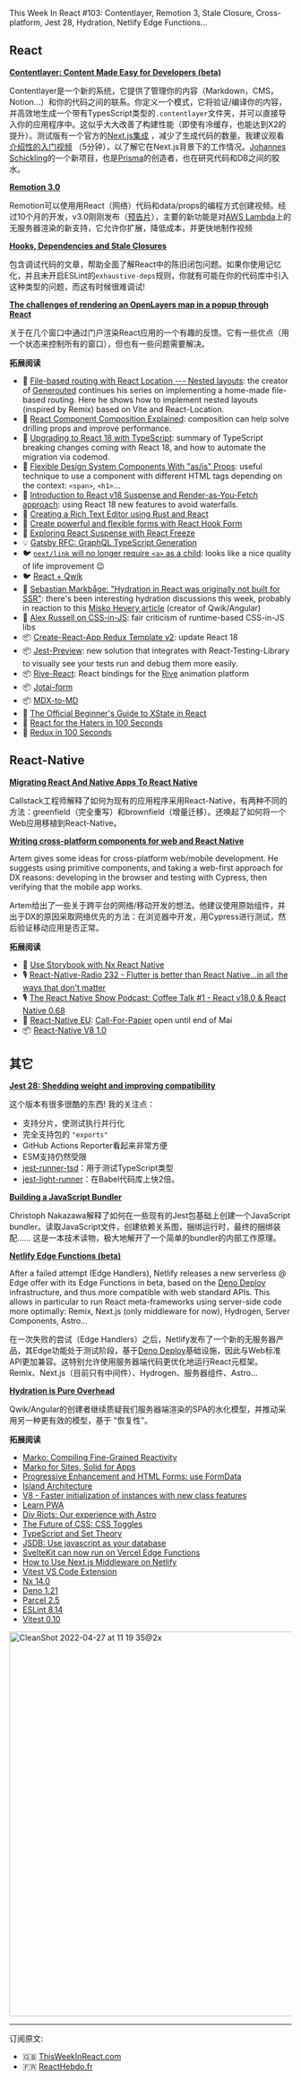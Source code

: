 This Week In React #103: Contentlayer, Remotion 3, Stale Closure, Cross-platform, Jest 28, Hydration, Netlify Edge Functions...

## React

[**Contentlayer: Content Made Easy for Developers (beta)**](https://www.contentlayer.dev/blog/beta?utm_campaign=This%20Week%20In%20React&utm_medium=email&utm_source=Revue%20newsletter)

Contentlayer是一个新的系统，它提供了管理你的内容（Markdown，CMS，Notion...）和你的代码之间的联系。你定义一个模式，它将验证/编译你的内容，并高效地生成一个带有TypesScript类型的`.contentlayer`文件夹，并可以直接导入你的应用程序中。这似乎大大改善了构建性能（即使有冷缓存，也能达到X2的提升）。测试版有一个官方的[Next.js集成](https://www.contentlayer.dev/docs/environments/nextjs?utm_campaign=This%20Week%20In%20React&utm_medium=email&utm_source=Revue%20newsletter) ，减少了生成代码的数量。我建议观看[介绍性的入门视频](https://www.youtube.com/watch?utm_campaign=This%20Week%20In%20React&utm_medium=email&utm_source=Revue%20newsletter&v=58Pj4a4Us7A) （5分钟），以了解它在Next.js背景下的工作情况。[Johannes Schickling](https://twitter.com/schickling?utm_campaign=This%20Week%20In%20React&utm_medium=email&utm_source=Revue%20newsletter)的一个新项目，也是[Prisma](https://github.com/prisma/prisma?utm_campaign=This%20Week%20In%20React&utm_medium=email&utm_source=Revue%20newsletter)的创造者，也在研究代码和DB之间的胶水。

[**Remotion 3.0**](https://www.remotion.dev/blog/3-0?utm_campaign=This%20Week%20In%20React&utm_medium=email&utm_source=Revue%20newsletter)

Remotion可以使用用React（网络）代码和data/props的编程方式创建视频。经过10个月的开发，v3.0刚刚发布（[预告片](https://www.youtube.com/watch?utm_campaign=This%20Week%20In%20React&utm_medium=email&utm_source=Revue%20newsletter&v=GN2jkJphR5M)），主要的新功能是对[AWS Lambda](https://www.remotion.dev/lambda?utm_campaign=This%20Week%20In%20React&utm_medium=email&utm_source=Revue%20newsletter)上的无服务器渲染的新支持，它允许你扩展，降低成本，并更快地制作视频

[**Hooks, Dependencies and Stale Closures**](https://tkdodo.eu/blog/hooks-dependencies-and-stale-closures?utm_campaign=This%20Week%20In%20React&utm_medium=email&utm_source=Revue%20newsletter)

包含调试代码的文章，帮助全面了解React中的陈旧闭包问题。如果你使用记忆化，并且未开启ESLint的`exhaustive-deps`规则，你就有可能在你的代码库中引入这种类型的问题，而这有时候很难调试!

[**The challenges of rendering an OpenLayers map in a popup through React**](https://dev.to/noriste/the-challenges-of-rendering-an-openlayers-map-in-a-popup-through-react-2elh?utm_campaign=This%20Week%20In%20React&utm_medium=email&utm_source=Revue%20newsletter)

关于在几个窗口中通过门户渲染React应用的一个有趣的反馈。它有一些优点（用一个状态来控制所有的窗口），但也有一些问题需要解决。

**拓展阅读**

-   📜 [File-based routing with React Location --- Nested layouts](https://omarelhawary.me/blog/file-based-routing-with-react-location-nested-layouts?utm_campaign=This%20Week%20In%20React&utm_medium=email&utm_source=Revue%20newsletter): the creator of [Generouted](https://github.com/oedotme/generouted?utm_campaign=This%20Week%20In%20React&utm_medium=email&utm_source=Revue%20newsletter) continues his series on implementing a home-made file-based routing. Here he shows how to implement nested layouts (inspired by Remix) based on Vite and React-Location.
-   📜 [React Component Composition Explained](https://felixgerschau.com/react-component-composition/?utm_campaign=This%20Week%20In%20React&utm_medium=email&utm_source=Revue%20newsletter): composition can help solve drilling props and improve performance.
-   📜 [Upgrading to React 18 with TypeScript](https://blog.logrocket.com/upgrading-react-18-typescript/?utm_campaign=This%20Week%20In%20React&utm_medium=email&utm_source=Revue%20newsletter): summary of TypeScript breaking changes coming with React 18, and how to automate the migration via codemod.
-   📜 [Flexible Design System Components With "as/is" Props](https://www.lloydatkinson.net/posts/2022/design-system-component-as-is-props/?utm_campaign=This%20Week%20In%20React&utm_medium=email&utm_source=Revue%20newsletter): useful technique to use a component with different HTML tags depending on the context: `<span>`, `<h1>`...
-   📜 [Introduction to React v18 Suspense and Render-as-You-Fetch approach](https://medium.com/jspoint/introduction-to-react-v18-suspense-and-render-as-you-fetch-approach-1b259551a4c0?utm_campaign=This%20Week%20In%20React&utm_medium=email&utm_source=Revue%20newsletter): using React 18 new features to avoid waterfalls.
-   📜 [Creating a Rich Text Editor using Rust and React](https://fiberplane.dev/blog/creating-a-rich-text-editor-using-rust-and-react/?utm_campaign=This%20Week%20In%20React&utm_medium=email&utm_source=Revue%20newsletter)
-   📜 [Create powerful and flexible forms with React Hook Form](https://daily.dev/blog/create-powerful-and-flexible-forms-with-react-hook-form?utm_campaign=This%20Week%20In%20React&utm_medium=email&utm_source=Revue%20newsletter)
-   📜 [Exploring React Suspense with React Freeze](https://blog.logrocket.com/exploring-react-suspense-react-freeze/?utm_campaign=This%20Week%20In%20React&utm_medium=email&utm_source=Revue%20newsletter)
-   💡 [Gatsby RFC: GraphQL TypeScript Generation](https://github.com/gatsbyjs/gatsby/discussions/35420?utm_campaign=This%20Week%20In%20React&utm_medium=email&utm_source=Revue%20newsletter)
-   🐦 [`next/link` will no longer require `<a>` as a child](https://twitter.com/timneutkens/status/1518595962322792448?utm_campaign=This%20Week%20In%20React&utm_medium=email&utm_source=Revue%20newsletter): looks like a nice quality of life improvement 😉
-   🐦 [React + Qwik](https://twitter.com/Steve8708/status/1517953640673124352?utm_campaign=This%20Week%20In%20React&utm_medium=email&utm_source=Revue%20newsletter)
-   🧵 [Sebastian Markbåge: "Hydration in React was originally not built for SSR"](https://twitter.com/sebmarkbage/status/1516907614566854659?utm_campaign=This%20Week%20In%20React&utm_medium=email&utm_source=Revue%20newsletter): there's been interesting hydration discussions this week, probably in reaction to this [Misko Hevery article](https://twitter.com/mhevery/status/1516844814792224770?utm_campaign=This%20Week%20In%20React&utm_medium=email&utm_source=Revue%20newsletter) (creator of Qwik/Angular)
-   🧵 [Alex Russell on CSS-in-JS](https://twitter.com/slightlylate/status/1517173350467993600?utm_campaign=This%20Week%20In%20React&utm_medium=email&utm_source=Revue%20newsletter): fair criticism of runtime-based CSS-in-JS libs
-   📦 [Create-React-App Redux Template v2](https://github.com/reduxjs/cra-template-redux/releases/tag/v2.0.0?utm_campaign=This%20Week%20In%20React&utm_medium=email&utm_source=Revue%20newsletter): update React 18
-   📦 [Jest-Preview](https://github.com/nvh95/jest-preview?utm_campaign=This%20Week%20In%20React&utm_medium=email&utm_source=Revue%20newsletter): new solution that integrates with React-Testing-Library to visually see your tests run and debug them more easily.
-   📦 [Rive-React](https://github.com/rive-app/rive-react?utm_campaign=This%20Week%20In%20React&utm_medium=email&utm_source=Revue%20newsletter): React bindings for the [Rive](https://rive.app/?utm_campaign=This%20Week%20In%20React&utm_medium=email&utm_source=Revue%20newsletter) animation platform
-   📦 [Jotai-form](https://twitter.com/dai_shi/status/1518562466627821570?utm_campaign=This%20Week%20In%20React&utm_medium=email&utm_source=Revue%20newsletter)
-   📦 [MDX-to-MD](https://github.com/souporserious/mdx-to-md?utm_campaign=This%20Week%20In%20React&utm_medium=email&utm_source=Revue%20newsletter)
-   🎥 [The Official Beginner's Guide to XState in React](https://www.youtube.com/watch?list=PLvWgkXBB3dd4ocSi17y1JmMmz7S5cV8vI&utm_campaign=This%20Week%20In%20React&utm_medium=email&utm_source=Revue%20newsletter&v=_5dAlGaqhck)
-   🎥 [React for the Haters in 100 Seconds](https://www.youtube.com/watch?utm_campaign=This%20Week%20In%20React&utm_medium=email&utm_source=Revue%20newsletter&v=HyWYpM_S-2c)
-   🎥 [Redux in 100 Seconds](https://www.youtube.com/watch?utm_campaign=This%20Week%20In%20React&utm_medium=email&utm_source=Revue%20newsletter&v=_shA5Xwe8_4)


## React-Native

[**Migrating React And Native Apps To React Native**](https://www.callstack.com/blog/migration-to-react-native?utm_campaign=This%20Week%20In%20React&utm_medium=email&utm_source=Revue%20newsletter)

Callstack工程师解释了如何为现有的应用程序采用React-Native，有两种不同的方法：greenfield（完全重写）和brownfield（增量迁移）。还唤起了如何将一个Web应用移植到React-Native。

[**Writing cross-platform components for web and React Native**](https://blog.sapegin.me/all/react-native-components/?utm_campaign=This%20Week%20In%20React&utm_medium=email&utm_source=Revue%20newsletter)

Artem gives some ideas for cross-platform web/mobile development. He suggests using primitive components, and taking a web-first approach for DX reasons: developing in the browser and testing with Cypress, then verifying that the mobile app works.

Artem给出了一些关于跨平台的网络/移动开发的想法。他建议使用原始组件，并出于DX的原因采取网络优先的方法：在浏览器中开发，用Cypress进行测试，然后验证移动应用是否正常。

**拓展阅读**

-   📜 [Use Storybook with Nx React Native](https://blog.nrwl.io/use-storybook-with-nx-react-native-2ddd8c010eda?utm_campaign=This%20Week%20In%20React&utm_medium=email&utm_source=Revue%20newsletter)
-   🎙️ [React-Native-Radio 232 - Flutter is better than React Native...in all the ways that don't matter](https://reactnativeradio.com/episodes/rnr-232-flutter-is-better-than-react-nativein-all-the-ways-that-dont-matter?utm_campaign=This%20Week%20In%20React&utm_medium=email&utm_source=Revue%20newsletter)
-   🎙️ [The React Native Show Podcast: Coffee Talk #1 - React v18.0 & React Native 0.68](https://twitter.com/callstackio/status/1517517170384719873?utm_campaign=This%20Week%20In%20React&utm_medium=email&utm_source=Revue%20newsletter)
-   👥 [React-Native EU](https://www.react-native.eu/?utm_campaign=This%20Week%20In%20React&utm_medium=email&utm_source=Revue%20newsletter): [Call-For-Papier](https://docs.google.com/forms/d/e/1FAIpQLSdknyrQo6OVw-YgvExtFOH0xYaejKSf_R29ltQp2ghXXgWMYg/viewform?utm_campaign=This%20Week%20In%20React&utm_medium=email&utm_source=Revue%20newsletter) open until end of Mai
-   📦 [React-Native V8 1.0](https://github.com/Kudo/react-native-v8/releases/tag/v1.0.0?utm_campaign=This%20Week%20In%20React&utm_medium=email&utm_source=Revue%20newsletter)

## 其它

[**Jest 28: Shedding weight and improving compatibility**](https://jestjs.io/blog/2022/04/25/jest-28?utm_campaign=This%20Week%20In%20React&utm_medium=email&utm_source=Revue%20newsletter)

这个版本有很多很酷的东西! 我的关注点：

- 支持分片，使测试执行并行化
- 完全支持包的 `"exports"`
- GitHub Actions Reporter看起来非常方便
- ESM支持仍然受限
- [jest-runner-tsd](https://github.com/jest-community/jest-runner-tsd?utm_campaign=This%20Week%20In%20React&utm_medium=email&utm_source=Revue%20newsletter)：用于测试TypeScript类型
- [jest-light-runner](https://github.com/nicolo-ribaudo/jest-light-runner?utm_campaign=This%20Week%20In%20React&utm_medium=email&utm_source=Revue%20newsletter)：在Babel代码库上快2倍。

[**Building a JavaScript Bundler**](https://cpojer.net/posts/building-a-javascript-bundler?utm_campaign=This%20Week%20In%20React&utm_medium=email&utm_source=Revue%20newsletter)

Christoph Nakazawa解释了如何在一些现有的Jest包基础上创建一个JavaScript bundler。读取JavaScript文件，创建依赖关系图，捆绑运行时，最终的捆绑装配...... 这是一本技术读物，极大地解开了一个简单的bundler的内部工作原理。

[**Netlify Edge Functions (beta)**](https://www.netlify.com/blog/announcing-serverless-compute-with-edge-functions?utm_campaign=This%20Week%20In%20React&utm_medium=email&utm_source=Revue%20newsletter)

After a failed attempt (Edge Handlers), Netlify releases a new serverless @ Edge offer with its Edge Functions in beta, based on the [Deno Deploy](https://deno.com/blog/netlify-edge-functions-on-deno-deploy?utm_campaign=This%20Week%20In%20React&utm_medium=email&utm_source=Revue%20newsletter) infrastructure, and thus more compatible with web standard APIs. This allows in particular to run React meta-frameworks using server-side code more optimally: Remix, Next.js (only middleware for now), Hydrogen, Server Components, Astro...

在一次失败的尝试（Edge Handlers）之后，Netlify发布了一个新的无服务器产品，其Edge功能处于测试阶段，基于[Deno Deploy](https://deno.com/blog/netlify-edge-functions-on-deno-deploy?utm_campaign=This%20Week%20In%20React&utm_medium=email&utm_source=Revue%20newsletter)基础设施，因此与Web标准API更加兼容。这特别允许使用服务器端代码更优化地运行React元框架。Remix、Next.js（目前只有中间件）、Hydrogen、服务器组件、Astro...

[**Hydration is Pure Overhead**](https://www.builder.io/blog/hydration-is-pure-overhead?utm_campaign=This%20Week%20In%20React&utm_medium=email&utm_source=Revue%20newsletter)


Qwik/Angular的创建者继续质疑我们服务器端渲染的SPA的水化模型，并推动采用另一种更有效的模型，基于 "恢复性"。

**拓展阅读**

-   [Marko: Compiling Fine-Grained Reactivity](https://dev.to/ryansolid/marko-compiling-fine-grained-reactivity-4lk4?utm_campaign=This%20Week%20In%20React&utm_medium=email&utm_source=Revue%20newsletter)
-   [Marko for Sites, Solid for Apps](https://dev.to/this-is-learning/marko-for-sites-solid-for-apps-2c7d?utm_campaign=This%20Week%20In%20React&utm_medium=email&utm_source=Revue%20newsletter)
-   [Progressive Enhancement and HTML Forms: use FormData](https://www.bram.us/2022/04/22/progressive-enhancement-and-html-forms-use-formdata/?utm_campaign=This%20Week%20In%20React&utm_medium=email&utm_source=Revue%20newsletter)
-   [Island Architecture](https://mainawycliffe.dev/blog/island-architecture/?utm_campaign=This%20Week%20In%20React&utm_medium=email&utm_source=Revue%20newsletter)
-   [V8 - Faster initialization of instances with new class features](https://v8.dev/blog/faster-class-features?utm_campaign=This%20Week%20In%20React&utm_medium=email&utm_source=Revue%20newsletter)
-   [Learn PWA](https://web.dev/learn/pwa/?utm_campaign=This%20Week%20In%20React&utm_medium=email&utm_source=Revue%20newsletter)
-   [Div Riots: Our experience with Astro](https://divriots.com/blog/our-experience-with-astro?utm_campaign=This%20Week%20In%20React&utm_medium=email&utm_source=Revue%20newsletter)
-   [The Future of CSS: CSS Toggles](https://www.bram.us/2022/04/20/the-future-of-css-css-toggles/?utm_campaign=This%20Week%20In%20React&utm_medium=email&utm_source=Revue%20newsletter)
-   [TypeScript and Set Theory](https://ivov.dev/notes/typescript-and-set-theory?utm_campaign=This%20Week%20In%20React&utm_medium=email&utm_source=Revue%20newsletter)
-   [JSDB: Use javascript as your database](https://javascriptdb.com/?utm_campaign=This%20Week%20In%20React&utm_medium=email&utm_source=Revue%20newsletter)
-   [SvelteKit can now run on Vercel Edge Functions](https://twitter.com/leeerob/status/1517627769924034565?utm_campaign=This%20Week%20In%20React&utm_medium=email&utm_source=Revue%20newsletter)
-   [How to Use Next.js Middleware on Netlify](https://www.netlify.com/blog/next.js-middleware-on-netlify?utm_campaign=This%20Week%20In%20React&utm_medium=email&utm_source=Revue%20newsletter)
-   [Vitest VS Code Extension](https://twitter.com/vitest_dev/status/1517896780016676865?utm_campaign=This%20Week%20In%20React&utm_medium=email&utm_source=Revue%20newsletter)
-   [Nx 14.0](https://github.com/nrwl/nx/releases/tag/14.0.0?utm_campaign=This%20Week%20In%20React&utm_medium=email&utm_source=Revue%20newsletter)
-   [Deno 1.21](https://deno.com/blog/v1.21?utm_campaign=This%20Week%20In%20React&utm_medium=email&utm_source=Revue%20newsletter)
-   [Parcel 2.5](https://twitter.com/parceljs/status/1517170101799337985?utm_campaign=This%20Week%20In%20React&utm_medium=email&utm_source=Revue%20newsletter)
-   [ESLint 8.14](https://eslint.org/blog/2022/04/eslint-v8.14.0-released?utm_campaign=This%20Week%20In%20React&utm_medium=email&utm_source=Revue%20newsletter)
-   [Vitest 0.10](https://twitter.com/vitest_dev/status/1518600493614120965?utm_campaign=This%20Week%20In%20React&utm_medium=email&utm_source=Revue%20newsletter)

 <img width="687" alt="CleanShot 2022-04-27 at 11 19 35@2x" src="https://user-images.githubusercontent.com/749374/165486018-464fd017-cc65-45f5-985d-27294896cb9d.png">
 
  ---
  
  订阅原文:
-   🇬🇧 [ThisWeekInReact.com](https://thisweekinreact.com/)
-   🇫🇷 [ReactHebdo.fr](https://reacthebdo.fr/)
